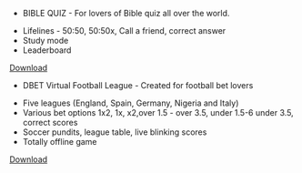 * BIBLE QUIZ - For lovers of Bible quiz all over the world.
- Lifelines - 50:50, 50:50x, Call a friend, correct answer
- Study mode
- Leaderboard

<a href="https://raw.githubusercontent.com/theconciseapp/games/main/bquiz/The%20Biblical%20Quiz%20v1.2.apk">Download</a>

* DBET Virtual Football League - Created for football bet lovers
- Five leagues (England, Spain, Germany, Nigeria and Italy)
- Various bet options 1x2, 1x, x2,over 1.5 - over 3.5, under 1.5-6 under 3.5, correct scores
- Soccer pundits, league table, live blinking scores
- Totally offline game

<a href="https://raw.githubusercontent.com/theconciseapp/games/main/dbt/DBET%20FUN%20VFL.apk">Download</a>
